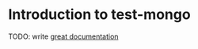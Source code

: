 # Introduction to test-mongo

TODO: write [great documentation](http://jacobian.org/writing/what-to-write/)
